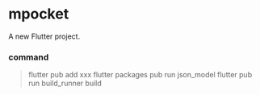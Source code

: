 # mpocket

A new Flutter project.


### command

> flutter pub add xxx
> flutter packages pub run json_model
> flutter pub run build_runner build